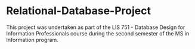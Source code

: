 # Relational-Database-Project
This project was undertaken as part of the LIS 751 - Database Design for Information Professionals course during the second semester of the MS in Information program. 
